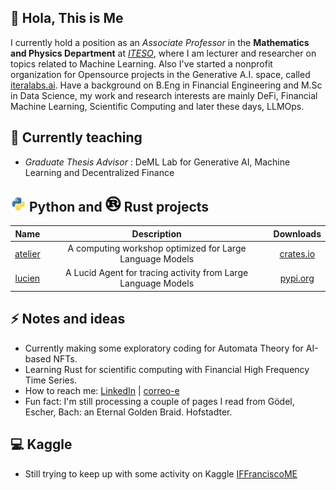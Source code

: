 ## 👋 Hola, This is Me

I currently hold a position as an *Associate Professor* in the **Mathematics and Physics Department** at *[ITESO](https://iteso.mx)*, where I am lecturer and researcher on topics related to Machine Learning. Also I've started a nonprofit organization for Opensource projects in the Generative A.I. space, called [iteralabs.ai](https://iteralabs.ai). Have a background on B.Eng in Financial Engineering and M.Sc in Data Science, my work and research interests are mainly DeFi, Financial Machine Learning, Scientific Computing and later these days, LLMOps.

## 💬 Currently teaching
- *Graduate Thesis Advisor* : DeML Lab for Generative AI, Machine Learning and Decentralized Finance

## <img src="https://raw.githubusercontent.com/devicons/devicon/master/icons/python/python-original.svg" alt="python" width="25" height="25"/> Python and <img src="https://raw.githubusercontent.com/devicons/devicon/master/icons/rust/rust-original.svg" alt="python" width="25" height="25"/> Rust projects

| Name | Description | Downloads | 
|:--------------------:|:--------:|:-----------:|
| [atelier](https://github.com/iteralabs/atelier) | A computing workshop optimized for Large Language Models | [crates.io](https://crates.io/crates/atelier) | 
| [lucien](https://github.com/iteralabs/lucien) | A Lucid Agent for tracing activity from Large Language Models | [pypi.org](https://crates.io/crates/atelier](https://pypi.org/project/lucien/)) | 


## ⚡ Notes and ideas
- Currently making some exploratory coding for Automata Theory for AI-based NFTs.
- Learning Rust for scientific computing with Financial High Frequency Time Series.
- How to reach me: [LinkedIn](https://www.linkedin.com/in/iffranciscome/) | [correo-e](mailto:franciscome@iteso.mx) 
- Fun fact: I'm still processing a couple of pages I read from Gödel, Escher, Bach: an Eternal Golden Braid. Hofstadter.

## :computer: Kaggle
- Still trying to keep up with some activity on Kaggle [IFFranciscoME](https://www.kaggle.com/iffranciscome)
